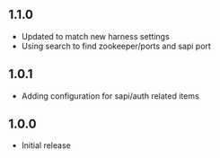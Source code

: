 ## 1.1.0
* Updated to match new harness settings
* Using search to find zookeeper/ports and sapi port
 
## 1.0.1
* Adding configuration for sapi/auth related items

## 1.0.0
* Initial release
